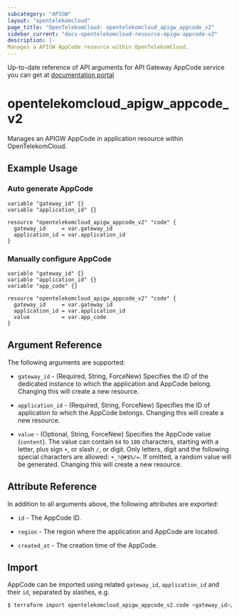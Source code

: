 ```yaml
---
subcategory: "APIGW"
layout: "opentelekomcloud"
page_title: "OpenTelekomCloud: opentelekomcloud_apigw_appcode_v2"
sidebar_current: "docs-opentelekomcloud-resource-apigw-appcode-v2"
description: |-
Manages a APIGW AppCode resource within OpenTelekomCloud.
---
```


Up-to-date reference of API arguments for API Gateway AppCode service you can get at
[documentation portal](https://docs.otc.t-systems.com/api-gateway/api-ref/dedicated_gateway_apis_v2/credential_management/index.html)

# opentelekomcloud_apigw_appcode_v2

Manages an APIGW AppCode in application resource within OpenTelekomCloud.

## Example Usage

### Auto generate AppCode

```hcl
variable "gateway_id" {}
variable "application_id" {}

resource "opentelekomcloud_apigw_appcode_v2" "code" {
  gateway_id     = var.gateway_id
  application_id = var.application_id
}
```

### Manually configure AppCode

```hcl
variable "gateway_id" {}
variable "application_id" {}
variable "app_code" {}

resource "opentelekomcloud_apigw_appcode_v2" "code" {
  gateway_id     = var.gateway_id
  application_id = var.application_id
  value          = var.app_code
}
```

## Argument Reference

The following arguments are supported:

* `gateway_id` - (Required, String, ForceNew) Specifies the ID of the dedicated instance to which the application
  and AppCode belong. Changing this will create a new resource.

* `application_id` - (Required, String, ForceNew) Specifies the ID of application to which the AppCode belongs.
  Changing this will create a new resource.

* `value` - (Optional, String, ForceNew) Specifies the AppCode value (`content`).
  The value can contain `64` to `180` characters, starting with a letter, plus sign `+`, or slash `/`, or digit.
  Only letters, digit and the following special characters are allowed: `+_!@#$%/=`.
  If omitted, a random value will be generated. Changing this will create a new resource.

## Attribute Reference

In addition to all arguments above, the following attributes are exported:

* `id` - The AppCode ID.

* `region` - The region where the application and AppCode are located.

* `created_at` - The creation time of the AppCode.

## Import

AppCode can be imported using related `gateway_id`, `application_id` and their `id`, separated by slashes, e.g.

```bash
$ terraform import opentelekomcloud_apigw_appcode_v2.code <gateway_id>/<application_id>/<id>
```
